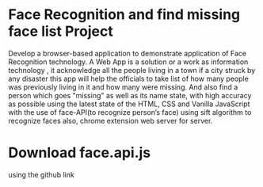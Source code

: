# Face Recognition and find missing face list Project
Develop a browser-based application to demonstrate application of Face Recognition technology.
A Web App is a solution or a work as information technology , it acknowledge all the people living in a town if
a city struck by any disaster this app will help the officials to take list of how many people was
previously living in it and how many were missing. And also find a person which goes "missing" as well as its name state, with high accuracy as possible using the latest
state of the HTML, CSS and Vanilla JavaScript with the use of face-API(to recognize person’s face) using sift algorithm to recognize faces also, chrome extension web
server for server.


# Download face.api.js 
using the github link
